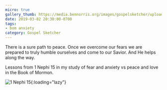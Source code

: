 ```yaml
---
micro: true
gallery_thumb: https://media.bennorris.org/images/gospelsketcher/uploads/2019/b85d368767.jpg
date: 2019-03-02 20:30:00-0700
tags:
- bom anxiety
category: Gospel Sketcher
---
```


There is a sure path to peace. Once we overcome our fears we are prepared to truly humble ourselves and come to our Savior. And He helps along the way.

Lessons from 1 Nephi 15 in my study of fear and anxiety vs peace and love in the Book of Mormon.

![1 Nephi 15](https://media.bennorris.org/images/gospelsketcher/uploads/2019/b85d368767.jpg){:loading="lazy"}